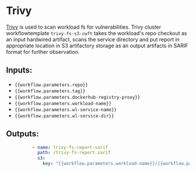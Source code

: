 # Trivy

[Trivy](https://aquasecurity.github.io/trivy) is used to scan workload fs for vulnerabilities. Trivy cluster
workflowtemplate `trivy-fs-s3-cwft` takes the workload's repo checkout as an input hardwired artifact, scans the service
directory and put report in appropriate location in S3 artifactory storage as an output artifacts in SARIF format for
further observation.

## Inputs:

- `{{workflow.parameters.repo}}`
- `{{workflow.parameters.tag}}`
- `{{workflow.parameters.dockerhub-registry-proxy}}`
- `{{workflow.parameters.workload-name}}`
- `{{workflow.parameters.wl-service-name}}`
- `{{workflow.parameters.wl-service-dir}}`

## Outputs:

```yaml
          - name: trivy-fs-report-sarif 
            path: /trivy-fs-report.sarif 
            s3:
              key: "{{workflow.parameters.workload-name}}/{{workflow.parameters.tag}}/{{workflow.parameters.wl-service-name}}-trivy-fs-report-sarif"
```
